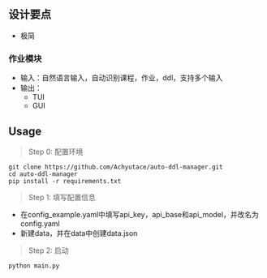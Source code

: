 ## 设计要点
- 极简

### 作业模块
- 输入：自然语言输入，自动识别课程，作业，ddl，支持多个输入
- 输出：
  - TUI
  - GUI


## Usage
> Step 0: 配置环境
```
git clone https://github.com/Achyutace/auto-ddl-manager.git
cd auto-ddl-manager
pip install -r requirements.txt
```

> Step 1: 填写配置信息

- 在config_example.yaml中填写api_key，api_base和api_model，并改名为config.yaml
- 新建data，并在data中创建data.json

> Step 2: 启动
```
python main.py
```
